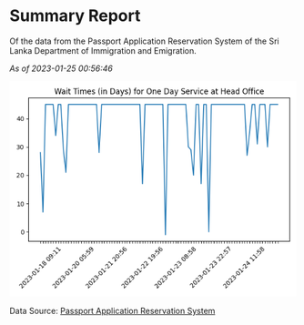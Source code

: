 # Summary Report

Of the data from the Passport Application Reservation System of the Sri Lanka Department of Immigration and Emigration.

*As of 2023-01-25 00:56:46*

![Wait Time Chart](summary.wait_time_chart.png)

Data Source: [Passport Application Reservation System](https://eservices.immigration.gov.lk:8443/appointment/pages/reservationApplication.xhtml)